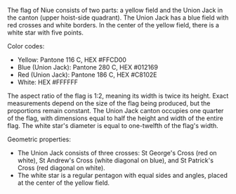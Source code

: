 The flag of Niue consists of two parts: a yellow field and the Union Jack in the canton (upper hoist-side quadrant). The Union Jack has a blue field with red crosses and white borders. In the center of the yellow field, there is a white star with five points.

Color codes:
- Yellow: Pantone 116 C, HEX #FFCD00
- Blue (Union Jack): Pantone 280 C, HEX #012169
- Red (Union Jack): Pantone 186 C, HEX #C8102E
- White: HEX #FFFFFF

The aspect ratio of the flag is 1:2, meaning its width is twice its height. Exact measurements depend on the size of the flag being produced, but the proportions remain constant. The Union Jack canton occupies one quarter of the flag, with dimensions equal to half the height and width of the entire flag. The white star's diameter is equal to one-twelfth of the flag's width.

Geometric properties:
- The Union Jack consists of three crosses: St George's Cross (red on white), St Andrew's Cross (white diagonal on blue), and St Patrick's Cross (red diagonal on white).
- The white star is a regular pentagon with equal sides and angles, placed at the center of the yellow field.